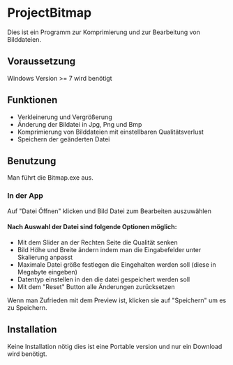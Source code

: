 # ProjectBitmap
Dies ist ein Programm zur Komprimierung und zur Bearbeitung von Bilddateien.

## Voraussetzung 
Windows Version >= 7 wird benötigt 

## Funktionen
- Verkleinerung und Vergrößerung
- Änderung der Bildatei in Jpg, Png und Bmp
- Komprimierung von Bilddateien mit einstellbaren Qualitätsverlust
- Speichern der geänderten Datei

## Benutzung
Man führt die Bitmap.exe aus.
### In der App
Auf "Datei Öffnen" klicken und Bild Datei zum Bearbeiten auszuwählen 
#### Nach Auswahl der Datei sind folgende Optionen möglich: 
- Mit dem Slider an der Rechten Seite die Qualität senken 
- Bild Höhe und Breite ändern indem man die Eingabefelder unter Skalierung anpasst
- Maximale Datei größe festlegen die Eingehalten werden soll (diese in Megabyte eingeben)
- Datentyp einstellen in den die datei gespeichert werden soll
- Mit dem "Reset" Button alle Änderungen zurücksetzen 

Wenn man Zufrieden mit dem Preview ist, klicken sie auf "Speichern" um es zu Speichern.



## Installation
Keine Installation nötig dies ist eine Portable version und nur ein Download wird benötigt.
